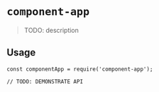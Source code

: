 # `component-app`

> TODO: description

## Usage

```
const componentApp = require('component-app');

// TODO: DEMONSTRATE API
```
